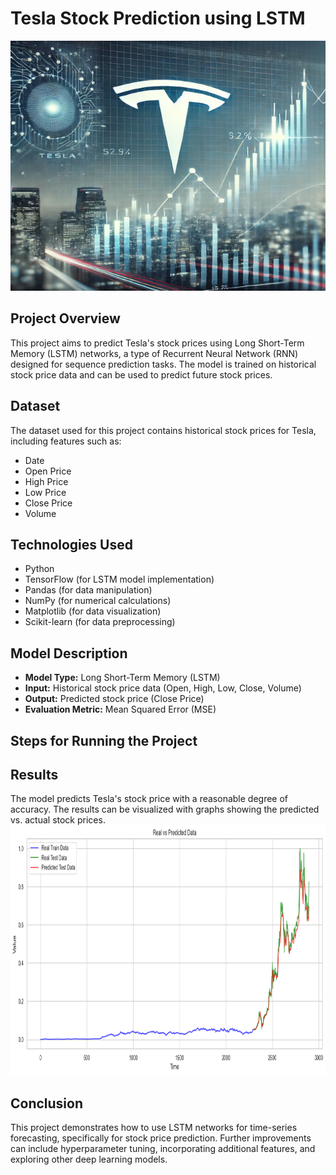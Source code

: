 # Tesla Stock Prediction using LSTM
<img src="image/image.webp" alt="Tesla-Stock-Forecasting" title="Tesla-Stock-Forecasting" width="600" height="400">

## Project Overview
This project aims to predict Tesla's stock prices using Long Short-Term Memory (LSTM) networks, a type of Recurrent Neural Network (RNN) designed for sequence prediction tasks. The model is trained on historical stock price data and can be used to predict future stock prices.

## Dataset
The dataset used for this project contains historical stock prices for Tesla, including features such as:
- Date
- Open Price
- High Price
- Low Price
- Close Price
- Volume


## Technologies Used
- Python
- TensorFlow (for LSTM model implementation)
- Pandas (for data manipulation)
- NumPy (for numerical calculations)
- Matplotlib (for data visualization)
- Scikit-learn (for data preprocessing)

## Model Description
- **Model Type:** Long Short-Term Memory (LSTM)
- **Input:** Historical stock price data (Open, High, Low, Close, Volume)
- **Output:** Predicted stock price (Close Price)
- **Evaluation Metric:** Mean Squared Error (MSE)

## Steps for Running the Project

## Results
The model predicts Tesla's stock price with a reasonable degree of accuracy. The results can be visualized with graphs showing the predicted vs. actual stock prices.
<img src="image/output.png" alt="Tesla-Stock-Forecasting" title="Tesla-Stock-Forecasting" width="600" height="400">

## Conclusion
This project demonstrates how to use LSTM networks for time-series forecasting, specifically for stock price prediction. Further improvements can include hyperparameter tuning, incorporating additional features, and exploring other deep learning models.
